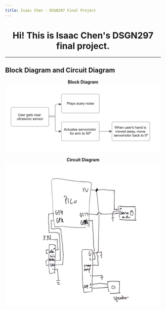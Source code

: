 ```yaml
---
title: Isaac Chen - DSGN297 Final Project
---
```


<h1 align="center">Hi! This is Isaac Chen's DSGN297 final project.</h1>

---

## Block Diagram and Circuit Diagram

<p align="center">
  <strong>Block Diagram</strong><br>
  <img src="assets/block_diagram.png" alt="Block Diagram" width="600">
</p>

<p align="center">
  <strong>Circuit Diagram</strong><br>
  <img src="assets/circuit_diagram.png" alt="Circuit Diagram" width="600">
</p>
